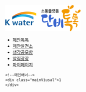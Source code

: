 <!doctype html>
<html lang="en">
 <head>
	<meta http-equiv="X-UA-compatible" content="ie=edge">
	<meta http-equiv="content-type" content="text/html;charset=utf-8">
	<meta name="viewport" content="width=device-width, initial-scale=1, minimum-scale=1, maximum-scale=1, user-scalable=no">
	<meta name="format-detection" content="telephone=no">
	<title>폴리텍</title>
	<!--[if lt IE 9]><script src="../js/html5shiv.js"></script><![endif]-->
	<link rel="stylesheet" href="css/reset.css">
	<link rel="stylesheet" href="css/style.css">
	<script src="../js/jquery-3.1.1.min.js"></script>
	<script src="../js/common.js"></script>
 </head>
 <body>
	<!--top 메뉴-->
	<div class="top">
		<div class="logo">
			<a href="#"><img src="img/logo.png" alt=""></a>
		</div>	
		<div class="gnb">
			<ul>
				<li><a href="" id="">제안톡톡</a></li>
				<li><a href="" id="">제안발전소</a></li>
				<li><a href="" id="">생각공모함</a></li>
				<li><a href="" id="">알림광장</a></li>
				<li><a href="" id="">마이페이지</a></li>
			</ul>
		</div>
		<div class="topmenu"></div>
	</div>

    <!--메인배너-->
	<div class="mainViusal">1
	</div>
 </body>
</html>

